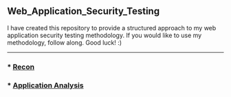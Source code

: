 ## Web_Application_Security_Testing

I have created this repository to provide a structured approach to my web application security testing methodology. If you would like to use my methodology, follow along. Good luck! :)

---

###  * [Recon](https://github.com/SpiderSec101/Web_Application_Security_Testing/tree/main/Recon)
###  * [Application Analysis](https://github.com/SpiderSec101/Web_Application_Security_Testing/tree/main/Application%20Analysis)
